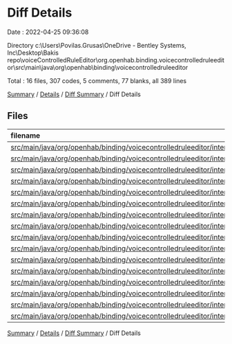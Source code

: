 # Diff Details

Date : 2022-04-25 09:36:08

Directory c:\Users\Povilas.Grusas\OneDrive - Bentley Systems, Inc\Desktop\Bakis repo\voiceControlledRuleEditor\org.openhab.binding.voicecontrolledruleeditor\src\main\java\org\openhab\binding\voicecontrolledruleeditor

Total : 16 files,  307 codes, 5 comments, 77 blanks, all 389 lines

[Summary](results.md) / [Details](details.md) / [Diff Summary](diff.md) / Diff Details

## Files
| filename | language | code | comment | blank | total |
| :--- | :--- | ---: | ---: | ---: | ---: |
| [src/main/java/org/openhab/binding/voicecontrolledruleeditor/internal/VoiceControlledRuleEditorHandler.java](/src/main/java/org/openhab/binding/voicecontrolledruleeditor/internal/VoiceControlledRuleEditorHandler.java) | Java | 6 | 0 | 0 | 6 |
| [src/main/java/org/openhab/binding/voicecontrolledruleeditor/internal/assistant/Instructions.java](/src/main/java/org/openhab/binding/voicecontrolledruleeditor/internal/assistant/Instructions.java) | Java | 0 | 1 | 0 | 1 |
| [src/main/java/org/openhab/binding/voicecontrolledruleeditor/internal/assistant/StatusReport.java](/src/main/java/org/openhab/binding/voicecontrolledruleeditor/internal/assistant/StatusReport.java) | Java | 21 | 0 | 6 | 27 |
| [src/main/java/org/openhab/binding/voicecontrolledruleeditor/internal/commandHandlers/DefaultController.java](/src/main/java/org/openhab/binding/voicecontrolledruleeditor/internal/commandHandlers/DefaultController.java) | Java | 99 | 1 | 25 | 125 |
| [src/main/java/org/openhab/binding/voicecontrolledruleeditor/internal/commandHandlers/ruleExternals/RuleAddingHandler.java](/src/main/java/org/openhab/binding/voicecontrolledruleeditor/internal/commandHandlers/ruleExternals/RuleAddingHandler.java) | Java | 1 | 2 | 0 | 3 |
| [src/main/java/org/openhab/binding/voicecontrolledruleeditor/internal/commandHandlers/ruleExternals/RuleDeletingHandler.java](/src/main/java/org/openhab/binding/voicecontrolledruleeditor/internal/commandHandlers/ruleExternals/RuleDeletingHandler.java) | Java | 64 | -2 | 16 | 78 |
| [src/main/java/org/openhab/binding/voicecontrolledruleeditor/internal/commandHandlers/ruleExternals/RuleRenamingHandler.java](/src/main/java/org/openhab/binding/voicecontrolledruleeditor/internal/commandHandlers/ruleExternals/RuleRenamingHandler.java) | Java | 1 | 2 | 0 | 3 |
| [src/main/java/org/openhab/binding/voicecontrolledruleeditor/internal/commandHandlers/ruleInternals/RuleConditionBuilder.java](/src/main/java/org/openhab/binding/voicecontrolledruleeditor/internal/commandHandlers/ruleInternals/RuleConditionBuilder.java) | Java | 0 | 1 | 0 | 1 |
| [src/main/java/org/openhab/binding/voicecontrolledruleeditor/internal/commandHandlers/ruleInternals/RuleEditingController.java](/src/main/java/org/openhab/binding/voicecontrolledruleeditor/internal/commandHandlers/ruleInternals/RuleEditingController.java) | Java | 1 | -1 | 0 | 0 |
| [src/main/java/org/openhab/binding/voicecontrolledruleeditor/internal/commandHandlers/states/ruleDelete/RuleDeleteWaitingForNameConfirmationState.java](/src/main/java/org/openhab/binding/voicecontrolledruleeditor/internal/commandHandlers/states/ruleDelete/RuleDeleteWaitingForNameConfirmationState.java) | Java | 30 | 0 | 9 | 39 |
| [src/main/java/org/openhab/binding/voicecontrolledruleeditor/internal/commandHandlers/states/ruleDelete/RuleDeleteWaitingForNameState.java](/src/main/java/org/openhab/binding/voicecontrolledruleeditor/internal/commandHandlers/states/ruleDelete/RuleDeleteWaitingForNameState.java) | Java | 30 | 0 | 9 | 39 |
| [src/main/java/org/openhab/binding/voicecontrolledruleeditor/internal/constants/TTSConstants.java](/src/main/java/org/openhab/binding/voicecontrolledruleeditor/internal/constants/TTSConstants.java) | Java | 14 | 0 | 0 | 14 |
| [src/main/java/org/openhab/binding/voicecontrolledruleeditor/internal/constants/UserInputs.java](/src/main/java/org/openhab/binding/voicecontrolledruleeditor/internal/constants/UserInputs.java) | Java | 2 | 0 | 1 | 3 |
| [src/main/java/org/openhab/binding/voicecontrolledruleeditor/internal/factory/VoiceControlledRuleEditorHandlerFactory.java](/src/main/java/org/openhab/binding/voicecontrolledruleeditor/internal/factory/VoiceControlledRuleEditorHandlerFactory.java) | Java | 4 | 0 | 0 | 4 |
| [src/main/java/org/openhab/binding/voicecontrolledruleeditor/internal/utils/RuleManagerUtils.java](/src/main/java/org/openhab/binding/voicecontrolledruleeditor/internal/utils/RuleManagerUtils.java) | Java | 25 | 0 | 9 | 34 |
| [src/main/java/org/openhab/binding/voicecontrolledruleeditor/internal/utils/RuleRegistryUtils.java](/src/main/java/org/openhab/binding/voicecontrolledruleeditor/internal/utils/RuleRegistryUtils.java) | Java | 9 | 1 | 2 | 12 |

[Summary](results.md) / [Details](details.md) / [Diff Summary](diff.md) / Diff Details